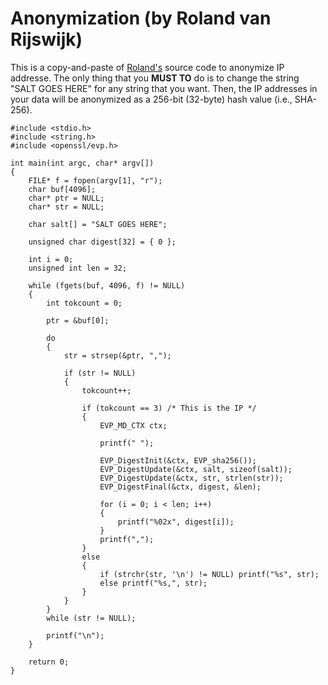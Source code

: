 # Anonymization (by Roland van Rijswijk)

This is a copy-and-paste of [Roland's](https://nl.linkedin.com/in/rolandvanrijswijk) source code to anonymize IP addresse. The only thing that you **MUST TO** do is to change the string "SALT GOES HERE" for any string that you want. Then, the IP addresses in your data will be anonymized as a 256-bit (32-byte) hash value (i.e., SHA-256).

```
#include <stdio.h>
#include <string.h>
#include <openssl/evp.h>

int main(int argc, char* argv[])
{
	FILE* f = fopen(argv[1], "r");
	char buf[4096];
	char* ptr = NULL;
	char* str = NULL;

	char salt[] = "SALT GOES HERE";

	unsigned char digest[32] = { 0 };

	int i = 0;
	unsigned int len = 32;

	while (fgets(buf, 4096, f) != NULL)
	{
		int tokcount = 0;

		ptr = &buf[0];

		do
		{
			str = strsep(&ptr, ",");

			if (str != NULL)
			{
				tokcount++;

				if (tokcount == 3) /* This is the IP */
				{
					EVP_MD_CTX ctx;

					printf(" ");

					EVP_DigestInit(&ctx, EVP_sha256());
					EVP_DigestUpdate(&ctx, salt, sizeof(salt));
					EVP_DigestUpdate(&ctx, str, strlen(str));
					EVP_DigestFinal(&ctx, digest, &len);

					for (i = 0; i < len; i++)
					{
						printf("%02x", digest[i]);
					}
					printf(",");
				}
				else
				{
					if (strchr(str, '\n') != NULL) printf("%s", str); 
					else printf("%s,", str);
				}
			}
		}
		while (str != NULL);

		printf("\n");
	}

	return 0;
}
```
